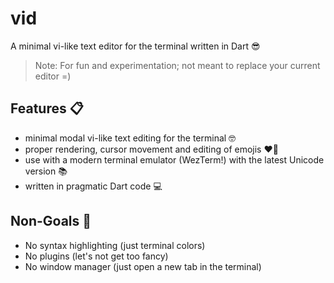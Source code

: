 # vid

A minimal vi-like text editor for the terminal written in Dart 😎
 
> Note: For fun and experimentation; not meant to replace your current editor =)

## Features 📋

- minimal modal vi-like text editing for the terminal 🤓
- proper rendering, cursor movement and editing of emojis ❤️‍🔥
- use with a modern terminal emulator (WezTerm!) with the latest Unicode version 📚
- written in pragmatic Dart code 💻

## Non-Goals 🛑

- No syntax highlighting (just terminal colors)
- No plugins (let's not get too fancy)
- No window manager (just open a new tab in the terminal)
